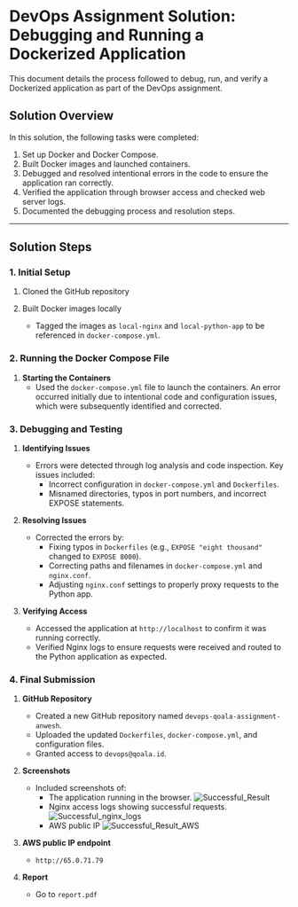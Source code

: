 # DevOps Assignment Solution: Debugging and Running a Dockerized Application

This document details the process followed to debug, run, and verify a Dockerized application as part of the DevOps assignment.

## Solution Overview

In this solution, the following tasks were completed:
1. Set up Docker and Docker Compose.
2. Built Docker images and launched containers.
3. Debugged and resolved intentional errors in the code to ensure the application ran correctly.
4. Verified the application through browser access and checked web server logs.
5. Documented the debugging process and resolution steps.

---

## Solution Steps

### 1. Initial Setup
1. Cloned the GitHub repository

2. Built Docker images locally
   - Tagged the images as `local-nginx` and `local-python-app` to be referenced in `docker-compose.yml`.

### 2. Running the Docker Compose File
1. **Starting the Containers**
   - Used the `docker-compose.yml` file to launch the containers. An error occurred initially due to intentional code and configuration issues, which were subsequently identified and corrected.

### 3. Debugging and Testing
1. **Identifying Issues**
   - Errors were detected through log analysis and code inspection. Key issues included:
     - Incorrect configuration in `docker-compose.yml` and `Dockerfiles`.
     - Misnamed directories, typos in port numbers, and incorrect EXPOSE statements.

2. **Resolving Issues**
   - Corrected the errors by:
     - Fixing typos in `Dockerfiles` (e.g., `EXPOSE "eight thousand"` changed to `EXPOSE 8000`).
     - Correcting paths and filenames in `docker-compose.yml` and `nginx.conf`.
     - Adjusting `nginx.conf` settings to properly proxy requests to the Python app.

3. **Verifying Access**
   - Accessed the application at `http://localhost` to confirm it was running correctly.
   - Verified Nginx logs to ensure requests were received and routed to the Python application as expected.

### 4. Final Submission
1. **GitHub Repository**
   - Created a new GitHub repository named `devops-qoala-assignment-anwesh`.
   - Uploaded the updated `Dockerfiles`, `docker-compose.yml`, and configuration files.
   - Granted access to `devops@qoala.id`.

2. **Screenshots**
   - Included screenshots of:
     - The application running in the browser.
       ![Successful_Result](https://github.com/user-attachments/assets/1003b56e-2bdd-4f9e-9a5d-cbf9658f5d29)
     - Nginx access logs showing successful requests.
       ![Successful_nginx_logs](https://github.com/user-attachments/assets/27cd525c-cecc-4e5c-8090-f014a0e8ce57)
     - AWS public IP
       ![Successful_Result_AWS](https://github.com/user-attachments/assets/1fe9d5d1-c698-498a-aa3f-7514dae35ff2)


3. **AWS public IP endpoint**
   - `http://65.0.71.79`

4. **Report**
   - Go to `report.pdf`
